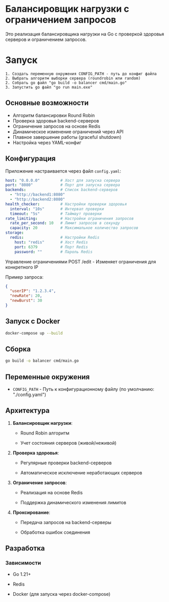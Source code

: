 # Балансировщик нагрузки с ограничением запросов

Это реализация балансировщика нагрузки на Go с проверкой здоровья серверов и ограничением запросов.

# Запуск

	1. Создать переменную окружения CONFIG_PATH - путь до конфиг файла
 	2. Выбрать алгоритм выборки сервера (roundrobin или random)
	2. Собрать go файл "go build -o balancer cmd/main.go"
	3. Запустить go файл "go run main.exe"
## Основные возможности

- Алгоритм балансировки Round Robin
- Проверка здоровья backend-серверов
- Ограничение запросов на основе Redis
- Динамическое изменение ограничений через API
- Плавное завершение работы (graceful shutdown)
- Настройка через YAML-конфиг

## Конфигурация

Приложение настраивается через файл `config.yaml`:

```yaml
host: "0.0.0.0"         # Хост для запуска сервера
port: "8080"            # Порт для запуска сервера
backends:               # Список backend-серверов
  - "http://backend1:8080"
  - "http://backend2:8080"
health_checker:         # Настройки проверки здоровья
  interval: "10s"       # Интервал проверки
  timeout: "5s"         # Таймаут проверки
rate_limiting:          # Настройки ограничения запросов
  rate_per_second: 10   # Лимит запросов в секунду
  capacity: 20          # Максимальное количество запросов
storage:
  redis:                # Настройки Redis
    host: "redis"       # Хост Redis
    port: 6379          # Порт Redis
    password: ""        # Пароль Redis
```
Управление ограничениями
POST /edit - Изменяет ограничения для конкретного IP

Пример запроса:

```json
{
  "userIP": "1.2.3.4",
  "newRate": 20,
  "newBurst": 30
}
```
## Запуск с Docker
```bash
docker-compose up --build
```
## Сборка
```bash
go build -o balancer cmd/main.go
```

## Переменные окружения

- `CONFIG_PATH` - Путь к конфигурационному файлу (по умолчанию: "./config.yaml")

## Архитектура

1. **Балансировщик нагрузки**:
    
    - Round Robin алгоритм
     
    - Учет состояния серверов (живой/неживой)
     
2. **Проверка здоровья**:
    
    - Регулярные проверки backend-серверов
    
    - Автоматическое исключение неработающих серверов
     
3. **Ограничение запросов**:
    
    - Реализация на основе Redis
    
    - Поддержка динамического изменения лимитов
    
4. **Проксирование**:
    
    - Передача запросов на backend-серверы
        
    - Обработка ошибок соединения
        

## Разработка

### Зависимости

- Go 1.21+
    
- Redis
    
- Docker (для запуска через docker-compose)
